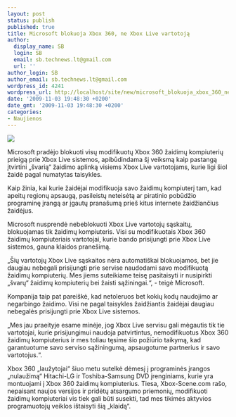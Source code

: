 ```yaml
---
layout: post
status: publish
published: true
title: Microsoft blokuoja Xbox 360, ne Xbox Live vartotoją
author:
  display_name: SB
  login: SB
  email: sb.technews.lt@gmail.com
  url: ''
author_login: SB
author_email: sb.technews.lt@gmail.com
wordpress_id: 4241
wordpress_url: http://localhost/site/new/microsoft_blokuoja_xbox_360_ne_xbox_live_vartotoja/
date: '2009-11-03 19:48:30 +0200'
date_gmt: '2009-11-03 19:48:30 +0200'
categories:
- Naujienos
---
```

<div class="imgright"><img src="http://t3.gstatic.com/images?q=tbn:qhibXRfYPLwbIM:http://media.boygeniusreport.com/wp-content/uploads/2009/08/xbox-360-elite.jpg"  /></div>
<p>Microsoft pradėjo blokuoti visų modifikuotų Xbox 360 žaidimų kompiuterių prieigą prie Xbox Live sistemos, apibūdindama šį veiksmą kaip pastangą įtvirtini „švarią“ žaidimo aplinką visiems Xbox Live vartotojams, kurie ligi šiol žaidė pagal numatytas taisykles. </p>
<p>Kaip žinia, kai kurie žaidėjai modifikuoja savo žaidimų kompiuterį tam, kad apeitų regionų apsaugą, pasileistų neteisėtą ar piratinio pobūdžio programinę įrangą ar įgautų pranašumą prieš kitus internete žaidžiančius žaidėjus.</p>
<p>Microsoft nusprendė nebeblokuoti Xbox Live vartotojų sąskaitų, blokuojamas tik žaidimų kompiuteris. Visi su modifikuotais Xbox 360 žaidimų kompiuteriais vartotojai, kurie bando prisijungti prie Xbox Live sistemos, gauna klaidos pranešimą. </p>
<p>„Šių vartotojų Xbox Live sąskaitos nėra automatiškai blokuojamos, bet jie daugiau nebegali prisijungti prie servise naudodami savo modifikuotą žaidimų kompiuterių. Mes jiems suteikiame teisę pasitaisyti ir nusipirkti „švarų“ žaidimų kompiuterių bei žaisti sąžiningai.“, - teigė Microsoft.</p>
<p>Kompanija taip pat pareiškė, kad netoleruos bet kokių kodų naudojimo ar negarbingo žaidimo. Visi ne pagal taisykles žaidžiantis žaidėjai daugiau nebegalės prisijungti prie Xbox Live sistemos.</p>
<p>„Mes jau praeityje esame minėje, jog Xbox Live servisu gali mėgautis tik tie vartotojai, kurie prisijungimui naudoja patvirtintus, nemodifikuotus Xbox 360 žaidimų kompiuterius ir mes toliau tęsime šio požiūrio taikymą, kad garantuotume savo serviso sąžiningumą, apsaugotume partnerius ir savo vartotojus.“.</p>
<p>Xbox 360 „laužytojai“ šiuo metu sutelkė dėmesį į programinės įrangos „nulaužimą“ Hitachi-LG ir Toshiba-Samsung DVD įrenginiams, kurie yra montuojami į Xbox 360 žaidimų kompiuterius. Tiesa, Xbox-Scene.com rašo, nepaisant naujos versijos ir pridėtų atsargumo priemonių, modifikuoti žaidimų kompiuteriai vis tiek gali būti susekti, tad mes tikimės aktyvios programuotojų veiklos ištaisyti šią „klaidą“.<br /></p>
